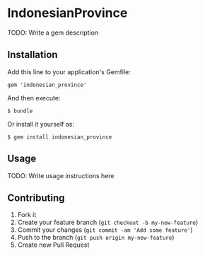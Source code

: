 # IndonesianProvince

TODO: Write a gem description

## Installation

Add this line to your application's Gemfile:

    gem 'indonesian_province'

And then execute:

    $ bundle

Or install it yourself as:

    $ gem install indonesian_province

## Usage

TODO: Write usage instructions here

## Contributing

1. Fork it
2. Create your feature branch (`git checkout -b my-new-feature`)
3. Commit your changes (`git commit -am 'Add some feature'`)
4. Push to the branch (`git push origin my-new-feature`)
5. Create new Pull Request
